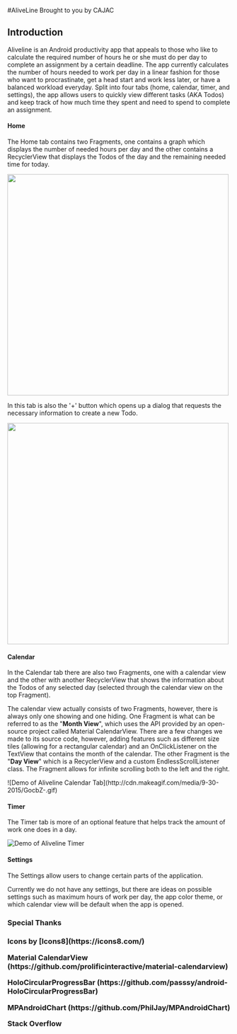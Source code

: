 #AliveLine
Brought to you by CAJAC  

<h2> Introduction </h2>
Aliveline is an Android productivity app that appeals to those who like to calculate the required number of hours he or she must do per day to complete an assignment by a certain deadline. The app currently calculates the number of hours needed to work per day in a linear fashion for those who want to procrastinate, get a head start and work less later, or have a balanced workload everyday. Split into four tabs (home, calendar, timer, and settings), the app allows users to quickly view different tasks (AKA Todos) and keep track of how much time they spent and need to spend to complete an assignment.


<h4>Home</h4>
<p>
The Home tab contains two Fragments, one contains a graph which displays the number of needed hours per day and the other contains a RecyclerView that displays the Todos of the day and the remaining needed time for today.
</p>

<img src="http://i1045.photobucket.com/albums/b452/Chungyuk_Takahashi/screenshot_zpsqa7wmgmc.png" height="500" />

<p>
In this tab is also the '+' button which opens up a dialog that requests the necessary information to create a new Todo.
</p>

<img src="http://i1045.photobucket.com/albums/b452/Chungyuk_Takahashi/screenshot_zpsgasm3h46.png?t=1443499179" height="500" />

<h4>Calendar</h4>
<p>
In the Calendar tab there are also two Fragments, one with a calendar view and the other with another RecyclerView that shows the information about the Todos of any selected day (selected through the calendar view on the top Fragment).
</p>
<p>
The calendar view actually consists of two Fragments, however, there is always only one showing and one hiding. One Fragment is what can be referred to as the "<b>Month View</b>", which uses the API provided by an open-source project called Material CalendarView. There are a few changes we made to its source code, however, adding features such as different size tiles (allowing for a rectangular calendar) and an OnClickListener on the TextView that contains the month of the calendar. The other Fragment is the "<b>Day View</b>" which is a RecyclerView and a custom EndlessScrollListener class. The Fragment allows for infinite scrolling both to the left and the right. 
</p>
![Demo of Aliveline Calendar Tab](http://cdn.makeagif.com/media/9-30-2015/GocbZ-.gif)

<h4>Timer</h4>
<p>
The Timer tab is more of an optional feature that helps track the amount of work one does in a day. 
</p>

![Demo of Aliveline Timer](http://cdn.makeagif.com/media/9-30-2015/ZCDAC7.gif)

<h4>Settings</h4>
<p>
The Settings allow users to change certain parts of the application.
</p>
<p>
Currently we do not have any settings, but there are ideas on possible settings such as maximum hours of work per day, the app color theme, or which calendar view will be default when the app is opened.
</>

<h3>Special Thanks<h3>
<p>Icons by [Icons8](https://icons8.com/)</p>
<p>Material CalendarView (https://github.com/prolificinteractive/material-calendarview)</p>
<p>HoloCircularProgressBar (https://github.com/passsy/android-HoloCircularProgressBar)</p>
<p>MPAndroidChart (https://github.com/PhilJay/MPAndroidChart)</p>
<p>Stack Overflow </p>
